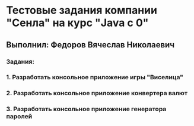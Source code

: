 # Тестовые задания компании "Сенла" на курс "Java c 0"
## Выполнил: Федоров Вячеслав Николаевич
### Задания:
### 1. Разработать консольное приложение игры "Виселица"
### 2. Разработать консольное приложение конвертера валют
### 3. Разработать консольное приложение генератора паролей
